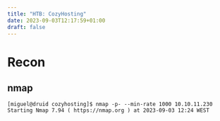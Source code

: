 ```yaml
---
title: "HTB: CozyHosting"
date: 2023-09-03T12:17:59+01:00
draft: false
---
```


# Recon
## nmap
`
[miguel@druid cozyhosting]$ nmap -p- --min-rate 1000 10.10.11.230
Starting Nmap 7.94 ( https://nmap.org ) at 2023-09-03 12:24 WEST
`
